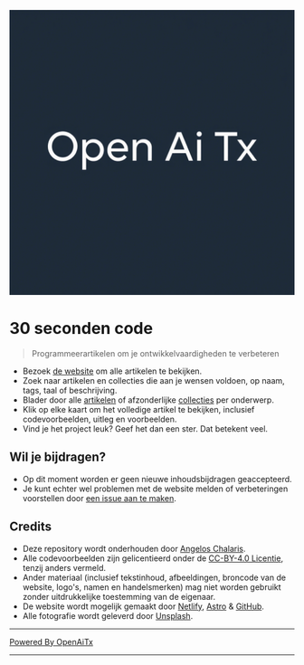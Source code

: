 [![Logo](/logo.png)](https://30secondsofcode.org/js/p/1)

# 30 seconden code

> Programmeerartikelen om je ontwikkelvaardigheden te verbeteren

* Bezoek [de website](https://30secondsofcode.org) om alle artikelen te bekijken.
* Zoek naar artikelen en collecties die aan je wensen voldoen, op naam, tags, taal of beschrijving.
* Blader door alle [artikelen](https://30secondsofcode.org/snippets/p/1) of afzonderlijke [collecties](https://30secondsofcode.org/collections/p/1) per onderwerp.
* Klik op elke kaart om het volledige artikel te bekijken, inclusief codevoorbeelden, uitleg en voorbeelden.
* Vind je het project leuk? Geef het dan een ster. Dat betekent veel.

## Wil je bijdragen?

* Op dit moment worden er geen nieuwe inhoudsbijdragen geaccepteerd.
* Je kunt echter wel problemen met de website melden of verbeteringen voorstellen door [een issue aan te maken](https://github.com/Chalarangelo/30-seconds-of-code/issues/new).

## Credits

* Deze repository wordt onderhouden door [Angelos Chalaris](https://github.com/Chalarangelo).
* Alle codevoorbeelden zijn gelicentieerd onder de [CC-BY-4.0 Licentie](https://creativecommons.org/licenses/by/4.0/), tenzij anders vermeld.
* Ander materiaal (inclusief tekstinhoud, afbeeldingen, broncode van de website, logo's, namen en handelsmerken) mag niet worden gebruikt zonder uitdrukkelijke toestemming van de eigenaar.
* De website wordt mogelijk gemaakt door [Netlify](https://www.netlify.com/), [Astro](https://astro.build/) & [GitHub](https://github.com/).
* Alle fotografie wordt geleverd door [Unsplash](https://unsplash.com/collections/9387655/30-seconds-of-code-images).


---


[Powered By OpenAiTx](https://github.com/OpenAiTx/OpenAiTx)


---